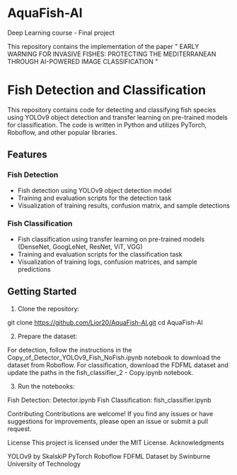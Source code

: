 # AquaFish-AI
Deep Learning course - Final project

This repository contains the implementation of the paper " EARLY WARNING FOR INVASIVE FISHES: PROTECTING THE MEDITERRANEAN THROUGH AI-POWERED IMAGE CLASSIFICATION "

# Fish Detection and Classification
This repository contains code for detecting and classifying fish species using YOLOv9 object detection and transfer learning on pre-trained models for classification. The code is written in Python and utilizes PyTorch, Roboflow, and other popular libraries.

## Features

### Fish Detection
- Fish detection using YOLOv9 object detection model
- Training and evaluation scripts for the detection task
- Visualization of training results, confusion matrix, and sample detections

### Fish Classification
- Fish classification using transfer learning on pre-trained models (DenseNet, GoogLeNet, ResNet, ViT, VGG)
- Training and evaluation scripts for the classification task
- Visualization of training logs, confusion matrices, and sample predictions

## Getting Started

1. Clone the repository:

git clone https://github.com/Lior20/AquaFish-AI.git
  cd AquaFish-AI

2. Prepare the dataset:

  For detection, follow the instructions in the Copy_of_Detector_YOLOv9_Fish_NoFish.ipynb notebook to download the dataset from Roboflow.
  For classification, download the FDFML dataset and update the paths in the fish_classifier_2 - Copy.ipynb notebook.


3. Run the notebooks:

  Fish Detection: Detector.ipynb
  Fish Classification: fish_classifier.ipynb



Contributing
Contributions are welcome! If you find any issues or have suggestions for improvements, please open an issue or submit a pull request.

License
This project is licensed under the MIT License.
Acknowledgments

YOLOv9 by SkalskiP
PyTorch
Roboflow
FDFML Dataset by Swinburne University of Technology
